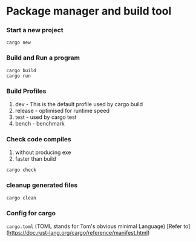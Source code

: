 # Package manager and build tool
### Start a new project
```
cargo new
```
### Build and Run a program
```
cargo build
cargo run
```
### Build Profiles
1. dev - This is the default profile used by cargo build
2. release - optimised for runtime speed
3. test - used by cargo test
4. bench - benchmark
### Check code compiles 
1. without producing exe
2. faster than build
```
cargo check
```
### cleanup generated files
```
cargo clean
```
### Config for cargo
`cargo.toml` (TOML stands for Tom's obvious minimal Language)
[Refer to] (https://doc.rust-lang.org/cargo/reference/manifest.html) 


